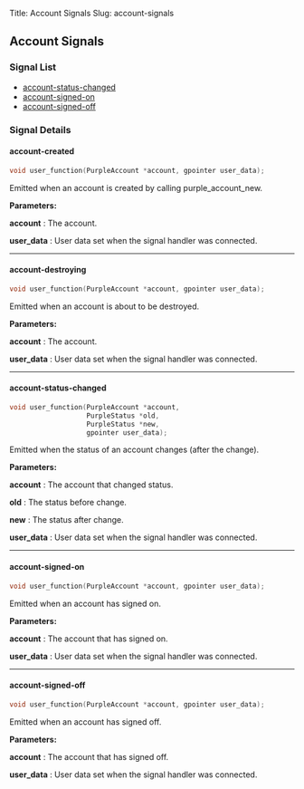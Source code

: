 Title: Account Signals
Slug: account-signals

## Account Signals

### Signal List

* [account-status-changed](#account-status-changed)
* [account-signed-on](#account-signed-on)
* [account-signed-off](#account-signed-off)

### Signal Details

#### account-created

```c
void user_function(PurpleAccount *account, gpointer user_data);
```

Emitted when an account is created by calling purple_account_new.

**Parameters:**

**account**
: The account.

**user_data**
: User data set when the signal handler was connected.

----

#### account-destroying

```c
void user_function(PurpleAccount *account, gpointer user_data);
```

Emitted when an account is about to be destroyed.

**Parameters:**

**account**
: The account.

**user_data**
: User data set when the signal handler was connected.

----

#### account-status-changed

```c
void user_function(PurpleAccount *account,
                   PurpleStatus *old,
                   PurpleStatus *new,
                   gpointer user_data);
```

Emitted when the status of an account changes (after the change).

**Parameters:**

**account**
: The account that changed status.

**old**
: The status before change.

**new**
: The status after change.

**user_data**
: User data set when the signal handler was connected.

----

#### account-signed-on

```c
void user_function(PurpleAccount *account, gpointer user_data);
```

Emitted when an account has signed on.

**Parameters:**

**account**
: The account that has signed on.

**user_data**
: User data set when the signal handler was connected.

----

#### account-signed-off

```c
void user_function(PurpleAccount *account, gpointer user_data);
```

Emitted when an account has signed off.

**Parameters:**

**account**
: The account that has signed off.

**user_data**
: User data set when the signal handler was connected.
